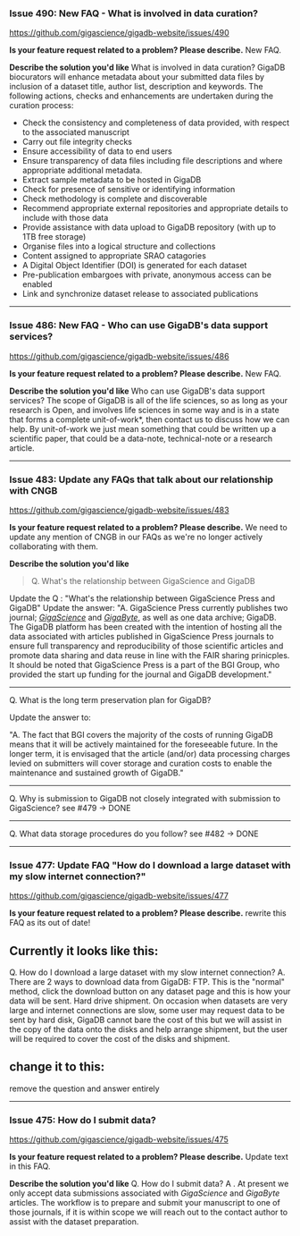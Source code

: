 ### Issue 490: New FAQ - What is involved in data curation?
https://github.com/gigascience/gigadb-website/issues/490

**Is your feature request related to a problem? Please describe.**
New FAQ.

**Describe the solution you'd like**
What is involved in data curation?
GigaDB biocurators will enhance metadata about your submitted data files by inclusion of a dataset title, author list, description and keywords.  The following actions, checks and enhancements are undertaken during the curation process:
- Check the consistency and completeness of data provided, with respect to the associated manuscript
- Carry out file integrity checks
- Ensure accessibility of data to end users
- Ensure transparency of data files including file descriptions and where appropriate additional metadata.
- Extract sample metadata to be hosted in GigaDB
- Check for presence of sensitive or identifying information
- Check methodology is complete and discoverable
- Recommend appropriate external repositories and appropriate details to include with those data
- Provide assistance with data upload to GigaDB repository (with up to 1TB free storage)
- Organise files into a logical structure and collections
- Content assigned to appropriate SRAO catagories
- A Digital Object Identifier (DOI) is generated for each dataset
- Pre-publication embargoes with private, anonymous access can be enabled
- Link and synchronize dataset release to associated publications

---

### Issue 486: New FAQ - Who can use GigaDB's data support services?
https://github.com/gigascience/gigadb-website/issues/486

**Is your feature request related to a problem? Please describe.**
New FAQ.

**Describe the solution you'd like**
Who can use GigaDB's data support services?
The scope of GigaDB is all of the life sciences, so as long as your research is Open, and involves life sciences in some way and is in a state that forms a complete unit-of-work*, then contact us to discuss how we can help. By unit-of-work we just mean something that could be written up a scientific paper, that could be a data-note, technical-note or a research article.

---

### Issue 483: Update any FAQs that talk about our relationship with CNGB
https://github.com/gigascience/gigadb-website/issues/483

**Is your feature request related to a problem? Please describe.**
We need to update any mention of CNGB in our FAQs as we're no longer actively collaborating with them.

**Describe the solution you'd like**

>Q. What's the relationship between GigaScience and GigaDB

Update the Q :
"What's the relationship between GigaScience Press and GigaDB"
Update the answer:
"A. GigaScience Press currently publishes two journal; _[GigaScience](www.gigasciencejournal.com)_ and _[GigaByte](www.gigabytejournal.com)_, as well as one data archive; GigaDB. The GigaDB platform has been created with the intention of hosting all the data associated with articles published in GigaScience Press journals to ensure full transparency and reproducibility of those scientific articles and promote data sharing and data reuse in line with the FAIR sharing prinicples. It should be noted that GigaScience Press is a part of the BGI Group, who provided the start up funding for the journal and GigaDB development."

----

Q. What is the long term preservation plan for GigaDB?

Update the answer to:

"A. The fact that BGI covers the majority of the costs of running GigaDB means that it will be actively maintained for the foreseeable future. In the longer term, it is envisaged that the article (and/or) data processing charges levied on submitters will cover storage and curation costs to enable the maintenance and sustained growth of GigaDB."

----

Q. Why is submission to GigaDB not closely integrated with submission to GigaScience?
see #479
-> DONE

----

Q. What data storage procedures do you follow?
see #482
-> DONE

---

### Issue 477: Update FAQ "How do I download a large dataset with my slow internet connection?"
https://github.com/gigascience/gigadb-website/issues/477

**Is your feature request related to a problem? Please describe.**
rewrite this FAQ as its out of date!

## Currently it looks like this:

Q. How do I download a large dataset with my slow internet connection?
A. There are 2 ways to download data from GigaDB:
FTP. This is the "normal" method, click the download button on any dataset page and this is how your data will be sent.
Hard drive shipment. On occasion when datasets are very large and internet connections are slow, some user may request data to be sent by hard disk, GigaDB cannot bare the cost of this but we will assist in the copy of the data onto the disks and help arrange shipment, but the user will be required to cover the cost of the disks and shipment.

## change it to this:

remove the question and answer entirely

---

### Issue 475: How do I submit data?
https://github.com/gigascience/gigadb-website/issues/475

**Is your feature request related to a problem? Please describe.**
Update text in this FAQ.

**Describe the solution you'd like**
Q. How do I submit data?
A . At present we only accept data submissions associated with _GigaScience_ and _GigaByte_ articles. The workflow is to prepare and submit your manuscript to one of those journals, if it is within scope we will reach out to the contact author to assist with the dataset preparation.